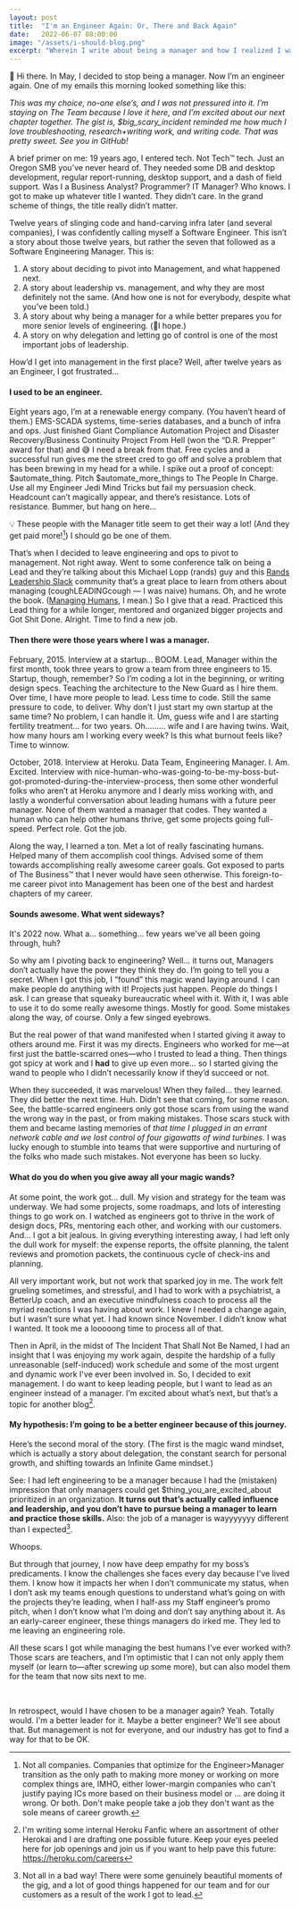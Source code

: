 ```yaml
---
layout: post
title:  "I'm an Engineer Again: Or, There and Back Again"
date:   2022-06-07 08:00:00
image: "/assets/i-should-blog.png"
excerpt: "Wherein I write about being a manager and how I realized I want to go back to being an Engineer. For now."
---
```


👋 Hi there. In May, I decided to stop being a manager.  Now I’m an engineer again. One of my emails this morning looked something like this:

*This was my choice, no-one else’s, and I was not pressured into it. I’m staying on The Team because I love it here, and I’m excited about our next chapter together. The gist is, $big_scary_incident reminded me how much I love troubleshooting, research+writing work, and writing code. That was pretty sweet. See you in GitHub!*

A brief primer on me: 19 years ago, I entered tech. Not Tech™ tech. Just an Oregon SMB you’ve never heard of. They needed some DB and desktop development, regular report-running, desktop support, and a dash of field support. Was I a Business Analyst? Programmer? IT Manager? Who knows. I got to make up whatever title I wanted. They didn’t care. In the grand scheme of things, the title really didn’t matter.

Twelve years of slinging code and hand-carving infra later (and several companies), I was confidently calling myself a Software Engineer. This isn’t a story about those twelve years, but rather the seven that followed as a Software Engineering Manager. This is:
1. A story about deciding to pivot into Management, and what happened next.
2. A story about leadership vs. management, and why they are most definitely not the same. (And how one is not for everybody, despite what you’ve been told.)
3. A story about why being a manager for a while better prepares you for more senior levels of engineering. (🤞I hope.)
4. A story on why delegation and letting go of control is one of the most important jobs of leadership.

How’d I get into management in the first place? Well, after twelve years as an Engineer, I got frustrated…

#### I used to be an engineer.
Eight years ago, I’m at a renewable energy company. (You haven’t heard of them.) EMS-SCADA systems, time-series databases, and a bunch of infra and ops. Just finished Giant Compliance Automation Project and Disaster Recovery/Business Continuity Project From Hell (won the “D.R. Prepper” award for that) and 😅 I need a break from that. Free cycles and a successful run gives me the street cred to go off and solve a problem that has been brewing in my head for a while. I spike out a proof of concept: $automate_thing. Pitch $automate_more_things to The People In Charge. Use all my Engineer Jedi Mind Tricks but fail my persuasion check. Headcount can’t magically appear, and there’s resistance. Lots of resistance. Bummer, but hang on here…

💡 These people with the Manager title seem to get their way a lot! (And they get paid more![^1]) I should go be one of them.

That’s when I decided to leave engineering and ops to pivot to management. Not right away. Went to some conference talk on being a Lead and they’re talking about this Michael Lopp (rands) guy and this [Rands Leadership Slack](https://randsinrepose.com/welcome-to-rands-leadership-slack/) community that’s a great place to learn from others about managing (coughLEADINGcough — I was naive) humans. Oh, and he wrote the book. ([Managing Humans](https://amzn.to/3z3AiRe), I mean.) So I give that a read. Practiced this Lead thing for a while longer, mentored and organized bigger projects and Got Shit Done. Alright. Time to find a new job.


#### Then there were those years where I was a manager.

February, 2015. Interview at a startup… BOOM. Lead, Manager within the first month, took three years to grow a team from three engineers to 15. Startup, though, remember? So I’m coding a lot in the beginning, or writing design specs. Teaching the architecture to the New Guard as I hire them. Over time, I have more people to lead. Less time to code. Still the same pressure to code, to deliver. Why don’t I just start my own startup at the same time? No problem, I can handle it. Um, guess wife and I are starting fertility treatment… for two years. Oh……… wife and I are having twins. Wait, how many hours am I working every week? Is this what burnout feels like? Time to winnow.

October, 2018. Interview at Heroku. Data Team, Engineering Manager. I. Am. Excited. Interview with nice-human-who-was-going-to-be-my-boss-but-got-promoted-during-the-interview-process, then some other wonderful folks who aren’t at Heroku anymore and I dearly miss working with, and lastly a wonderful conversation about leading humans with a future peer manager. None of them wanted a manager that codes. They wanted a human who can help other humans thrive, get some projects going full-speed. Perfect role. Got the job.

Along the way, I learned a ton. Met a lot of really fascinating humans. Helped many of them accomplish cool things. Advised some of them towards accomplishing really awesome career goals. Got exposed to parts of The Business™ that I never would have seen otherwise. This foreign-to-me career pivot into Management has been one of the best and hardest chapters of my career.


#### Sounds awesome. What went sideways?

It's 2022 now. What a… something… few years we've all been going through, huh?

So why am I pivoting back to engineering? Well… it turns out, Managers don’t actually have the power they think they do. I’m going to tell you a secret. When I got this job, I “found” this magic wand laying around. I can make people do anything with it! Projects just happen. People do things I ask. I can grease that squeaky bureaucratic wheel with it. With it, I was able to use it to do some really awesome things. Mostly for good. Some mistakes along the way, of course. Only a few singed eyebrows.

But the real power of that wand manifested when I started giving it away to others around me. First it was my directs. Engineers who worked for me—at first just the battle-scarred ones—who I trusted to lead a thing. Then things got spicy at work and I **had** to give up even more… so I started giving the wand to people who I didn’t necessarily know if they’d succeed or not.

When they succeeded, it was marvelous! When they failed… they learned. They did better the next time. Huh. Didn’t see that coming, for some reason. See, the battle-scarred engineers only got those scars from using the wand the wrong way in the past, or from making mistakes. Those scars stuck with them and became lasting memories of _that time I plugged in an errant network cable and we lost control of four gigawatts of wind turbines_. I was lucky enough to stumble into teams that were supportive and nurturing of the folks who made such mistakes. Not everyone has been so lucky.


#### What do you do when you give away all your magic wands?

At some point, the work got… dull. My vision and strategy for the team was underway. We had some projects, some roadmaps, and lots of interesting things to go work on. I watched as engineers got to thrive in the work of design docs, PRs, mentoring each other, and working with our customers. And… I got a bit jealous. In giving everything interesting away, I had left only the dull work for myself: the expense reports, the offsite planning, the talent reviews and promotion packets, the continuous cycle of check-ins and planning.

All very important work, but not work that sparked joy in me. The work felt grueling sometimes, and stressful, and I had to work with a psychiatrist, a BetterUp coach, and an executive mindfulness coach to process all the myriad reactions I was having about work. I knew I needed a change again, but I wasn’t sure what yet. I had known since November. I didn’t know what I wanted. It took me a looooong time to process all of that.

Then in April, in the midst of The Incident That Shall Not Be Named, I had an insight that I was enjoying my work again, despite the hardship of a fully unreasonable (self-induced) work schedule and some of the most urgent and dynamic work I've ever been involved in. So, I decided to exit management. I do want to keep leading people, but I want to lead as an engineer instead of a manager. I’m excited about what’s next, but that’s a topic for another blog[^2].


#### My hypothesis: I’m going to be a better engineer because of this journey.

Here’s the second moral of the story. (The first is the magic wand mindset, which is actually a story about delegation, the constant search for personal growth, and shifting towards an Infinite Game mindset.)

See: I had left engineering to be a manager because I had the (mistaken) impression that only managers could get $thing_you_are_excited_about prioritized in an organization. **It turns out that’s actually called influence and leadership, and you don’t have to pursue being a manager to learn and practice those skills.** Also: the job of a manager is wayyyyyyy different than I expected[^3].

Whoops.

But through that journey, I now have deep empathy for my boss’s predicaments. I know the challenges she faces every day because I’ve lived them. I know how it impacts her when I don’t communicate my status, when I don’t ask my teams enough questions to understand what’s going on with the projects they’re leading, when I half-ass my Staff engineer’s promo pitch, when I don’t know what I’m doing and don’t say anything about it. As an early-career engineer, these things managers do irked me. They led to me leaving an engineering role.

All these scars I got while managing the best humans I’ve ever worked with? Those scars are teachers, and I’m optimistic that I can not only apply them myself (or learn to—after screwing up some more), but can also model them for the team that now sits next to me.  

<br />

In retrospect, would I have chosen to be a manager again? Yeah. Totally would. I'm a better leader for it. Maybe a better engineer? We'll see about that. But management is not for everyone, and our industry has got to find a way for that to be OK.

[^1]: Not all companies. Companies that optimize for the Engineer>Manager transition as the only path to making more money or working on more complex things are, IMHO, either lower-margin companies who can't justify paying ICs more based on their business model or … are doing it wrong. Or both. Don't make people take a job they don't want as the sole means of career growth.
[^2]: I'm writing some internal Heroku Fanfic where an assortment of other Herokai and I are drafting one possible future. Keep your eyes peeled here for job openings and join us if you want to help pave this future: <https://heroku.com/careers>
[^3]: Not all in a bad way! There were some genuinely beautiful moments of the gig, and a lot of good things happened for our team and for our customers as a result of the work I got to lead.

